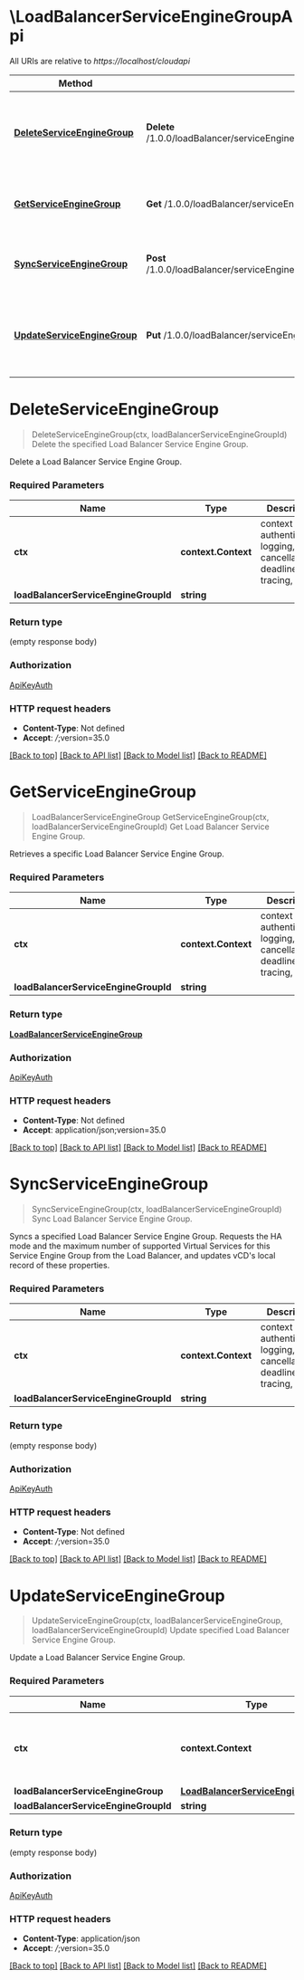 # \LoadBalancerServiceEngineGroupApi

All URIs are relative to *https://localhost/cloudapi*

Method | HTTP request | Description
------------- | ------------- | -------------
[**DeleteServiceEngineGroup**](LoadBalancerServiceEngineGroupApi.md#DeleteServiceEngineGroup) | **Delete** /1.0.0/loadBalancer/serviceEngineGroups/{loadBalancerServiceEngineGroupId} | Delete the specified Load Balancer Service Engine Group.
[**GetServiceEngineGroup**](LoadBalancerServiceEngineGroupApi.md#GetServiceEngineGroup) | **Get** /1.0.0/loadBalancer/serviceEngineGroups/{loadBalancerServiceEngineGroupId} | Get Load Balancer Service Engine Group.
[**SyncServiceEngineGroup**](LoadBalancerServiceEngineGroupApi.md#SyncServiceEngineGroup) | **Post** /1.0.0/loadBalancer/serviceEngineGroups/{loadBalancerServiceEngineGroupId}/sync | Sync Load Balancer Service Engine Group.
[**UpdateServiceEngineGroup**](LoadBalancerServiceEngineGroupApi.md#UpdateServiceEngineGroup) | **Put** /1.0.0/loadBalancer/serviceEngineGroups/{loadBalancerServiceEngineGroupId} | Update specified Load Balancer Service Engine Group.


# **DeleteServiceEngineGroup**
> DeleteServiceEngineGroup(ctx, loadBalancerServiceEngineGroupId)
Delete the specified Load Balancer Service Engine Group.

Delete a Load Balancer Service Engine Group. 

### Required Parameters

Name | Type | Description  | Notes
------------- | ------------- | ------------- | -------------
 **ctx** | **context.Context** | context for authentication, logging, cancellation, deadlines, tracing, etc.
  **loadBalancerServiceEngineGroupId** | **string**|  | 

### Return type

 (empty response body)

### Authorization

[ApiKeyAuth](../README.md#ApiKeyAuth)

### HTTP request headers

 - **Content-Type**: Not defined
 - **Accept**: *_/_*;version=35.0

[[Back to top]](#) [[Back to API list]](../README.md#documentation-for-api-endpoints) [[Back to Model list]](../README.md#documentation-for-models) [[Back to README]](../README.md)

# **GetServiceEngineGroup**
> LoadBalancerServiceEngineGroup GetServiceEngineGroup(ctx, loadBalancerServiceEngineGroupId)
Get Load Balancer Service Engine Group.

Retrieves a specific Load Balancer Service Engine Group. 

### Required Parameters

Name | Type | Description  | Notes
------------- | ------------- | ------------- | -------------
 **ctx** | **context.Context** | context for authentication, logging, cancellation, deadlines, tracing, etc.
  **loadBalancerServiceEngineGroupId** | **string**|  | 

### Return type

[**LoadBalancerServiceEngineGroup**](LoadBalancerServiceEngineGroup.md)

### Authorization

[ApiKeyAuth](../README.md#ApiKeyAuth)

### HTTP request headers

 - **Content-Type**: Not defined
 - **Accept**: application/json;version=35.0

[[Back to top]](#) [[Back to API list]](../README.md#documentation-for-api-endpoints) [[Back to Model list]](../README.md#documentation-for-models) [[Back to README]](../README.md)

# **SyncServiceEngineGroup**
> SyncServiceEngineGroup(ctx, loadBalancerServiceEngineGroupId)
Sync Load Balancer Service Engine Group.

Syncs a specified Load Balancer Service Engine Group. Requests the HA mode and the maximum number of supported Virtual Services for this Service Engine Group from the Load Balancer, and updates vCD's local record of these properties. 

### Required Parameters

Name | Type | Description  | Notes
------------- | ------------- | ------------- | -------------
 **ctx** | **context.Context** | context for authentication, logging, cancellation, deadlines, tracing, etc.
  **loadBalancerServiceEngineGroupId** | **string**|  | 

### Return type

 (empty response body)

### Authorization

[ApiKeyAuth](../README.md#ApiKeyAuth)

### HTTP request headers

 - **Content-Type**: Not defined
 - **Accept**: *_/_*;version=35.0

[[Back to top]](#) [[Back to API list]](../README.md#documentation-for-api-endpoints) [[Back to Model list]](../README.md#documentation-for-models) [[Back to README]](../README.md)

# **UpdateServiceEngineGroup**
> UpdateServiceEngineGroup(ctx, loadBalancerServiceEngineGroup, loadBalancerServiceEngineGroupId)
Update specified Load Balancer Service Engine Group.

Update a Load Balancer Service Engine Group. 

### Required Parameters

Name | Type | Description  | Notes
------------- | ------------- | ------------- | -------------
 **ctx** | **context.Context** | context for authentication, logging, cancellation, deadlines, tracing, etc.
  **loadBalancerServiceEngineGroup** | [**LoadBalancerServiceEngineGroup**](LoadBalancerServiceEngineGroup.md)|  | 
  **loadBalancerServiceEngineGroupId** | **string**|  | 

### Return type

 (empty response body)

### Authorization

[ApiKeyAuth](../README.md#ApiKeyAuth)

### HTTP request headers

 - **Content-Type**: application/json
 - **Accept**: *_/_*;version=35.0

[[Back to top]](#) [[Back to API list]](../README.md#documentation-for-api-endpoints) [[Back to Model list]](../README.md#documentation-for-models) [[Back to README]](../README.md)

